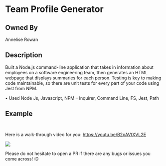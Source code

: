 # Team Profile Generator

## Owned By

Annelise Rowan

## Description

Built a Node.js command-line application that takes in information about employees on a software engineering team, then generates an HTML webpage that displays summaries for each person. Testing is key to making code maintainable, so there are unit tests for every part of your code using Jest from NPM. 


• Used Node Js, Javascript, NPM – Inquirer, Command Line, FS, Jest, Path

## Example

![]()

![]()

Here is a walk-through video for you: https://youtu.be/B2oAVtXVL2E

![](Develop/images/Personalized-ReadMe-Generator.gif)

Please do not hesitate to open a PR if there are any bugs or issues you come across! :D
